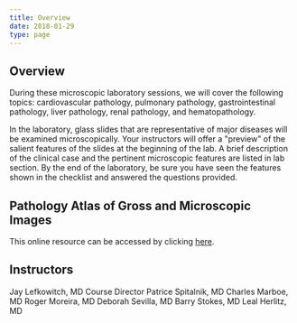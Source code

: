 ```yaml
---
title: Overview
date: 2018-01-29
type: page
---
```

<div class="entrybody">
<h2>Overview</h2>
During these microscopic laboratory sessions, we will cover the following topics:
cardiovascular pathology, pulmonary pathology, gastrointestinal pathology, liver pathology, renal pathology, and hematopathology.

In the laboratory, glass slides that are representative of major diseases will be examined microscopically. Your instructors will offer a "preview" of the salient features of the slides at the beginning of the lab. A brief description of the clinical case and the pertinent microscopic features are listed in lab section. By the end of the laboratory, be sure you have seen the features shown in the checklist and answered the questions provided.

<h2>Pathology Atlas of Gross and Microscopic Images</h2>
This online resource can be accessed by clicking <a href="https://www1.columbia.edu/sec/itc/hs/medical/pathology/pathoatlas/index.html">here</a>.

<h2>Instructors</h2>
Jay Lefkowitch, MD Course Director
Patrice Spitalnik, MD
Charles Marboe, MD
Roger Moreira, MD
Deborah Sevilla, MD
Barry Stokes, MD
Leal Herlitz, MD
</div>
